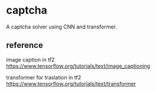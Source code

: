 # captcha

A captcha solver using CNN and transformer.


## reference
image caption in tf2
https://www.tensorflow.org/tutorials/text/image_captioning

transformer for traslation in tf2
https://www.tensorflow.org/tutorials/text/transformer

